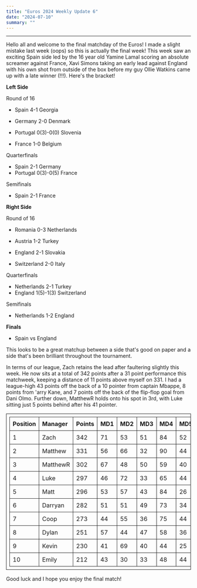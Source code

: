 ```yaml
---
title: "Euros 2024 Weekly Update 6"
date: "2024-07-10"
summary: ""
---
```


<style>
table, th, td {
    table-layout: fixed;
    border-collapse: collapse;
    border: 1px solid;
    padding: 0.5rem;
    margin-left: auto;
    margin-right: auto;
}
.center-bold {
    text-align: center;
    font-weight: bold;
}
</style>

---

Hello all and welcome to the final matchday of the Euros! I made a slight mistake last week (oops) so this is actually the final week! This week saw an exciting Spain side led by the 16 year old Yamine Lamal scoring an absolute screamer against France, Xavi Simons taking an early lead against England with his own shot from outside of the box before my guy Ollie Watkins came up with a late winner (!!!). Here's the bracket!

**Left Side**

Round of 16

- Spain 4-1 Georgia
- Germany 2-0 Denmark

- Portugal 0(3)-0(0) Slovenia
- France 1-0 Belgium

Quarterfinals

- Spain 2-1 Germany
- Portugal 0(3)-0(5) France

Semifinals

- Spain 2-1 France

**Right Side**

Round of 16

- Romania 0-3 Netherlands
- Austria 1-2 Turkey

- England 2-1 Slovakia
- Switzerland 2-0 Italy

Quarterfinals

- Netherlands 2-1 Turkey
- England 1(5)-1(3) Switzerland

Semifinals

- Netherlands 1-2 England

**Finals**

- Spain vs England

This looks to be a great matchup between a side that's good on paper and a side that's been brilliant throughout the tournament.

In terms of our league, Zach retains the lead after faultering slightly this week. He now sits at a total of 342 points after a 31 point performance this matchweek, keeping a distance of 11 points above myself on 331. I had a league-high 43 points off the back of a 10 pointer from captain Mbappe, 8 points from 'arry Kane, and 7 points off the back of the flip-flop goal from Dani Olmo. Further down, MatthewR holds onto his spot in 3rd, with Luke sitting just 5 points behind after his 41 pointer.

| Position | Manager  | Points | MD1 | MD2 | MD3 | MD4 | MD5 | MD6 |
| :------- | :------- | :----- | :-- | :-- | :-- | :-- | :-- | :-- |
| 1        | Zach     | 342    | 71  | 53  | 51  | 84  | 52  | 31  |
| 2        | Matthew  | 331    | 56  | 66  | 32  | 90  | 44  | 43  |
| 3        | MatthewR | 302    | 67  | 48  | 50  | 59  | 40  | 38  |
| 4        | Luke     | 297    | 46  | 72  | 33  | 65  | 44  | 41  |
| 5        | Matt     | 296    | 53  | 57  | 43  | 84  | 26  | 37  |
| 6        | Darryan  | 282    | 51  | 51  | 49  | 73  | 34  | 24  |
| 7        | Coop     | 273    | 44  | 55  | 36  | 75  | 44  | 35  |
| 8        | Dylan    | 251    | 57  | 44  | 47  | 58  | 36  | 9   |
| 9        | Kevin    | 230    | 41  | 69  | 40  | 44  | 25  | 11  |
| 10       | Emily    | 212    | 43  | 30  | 33  | 48  | 44  | 14  |

Good luck and I hope you enjoy the final match!
